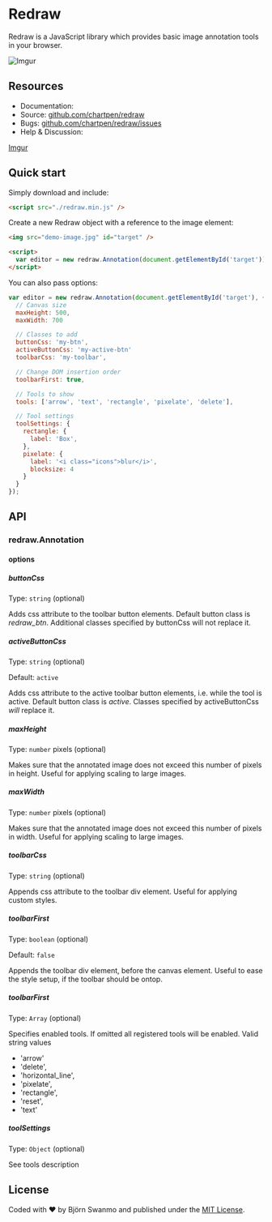 # Redraw
Redraw is a JavaScript library which provides basic image annotation tools in your browser.

![Imgur](http://i.imgur.com/2mkbrJU.png)

## Resources

- Documentation:
- Source: [github.com/chartpen/redraw](https://github.com/chartpen/redraw)
- Bugs: [github.com/chartpen/redraw/issues](https://github.com/chartpen/redraw/issues)
- Help & Discussion:

[Imgur](http://i.imgur.com/2mkbrJU.png)

## Quick start

Simply download and include:

```html
<script src="./redraw.min.js" />
```

Create a new Redraw object with a reference to the image element:

```html
<img src="demo-image.jpg" id="target" />

<script>
  var editor = new redraw.Annotation(document.getElementById('target'));
</script>
```

You can also pass options:

```javascript
var editor = new redraw.Annotation(document.getElementById('target'), {
  // Canvas size
  maxHeight: 500,
  maxWidth: 700

  // Classes to add
  buttonCss: 'my-btn',
  activeButtonCss: 'my-active-btn'
  toolbarCss: 'my-toolbar',

  // Change DOM insertion order
  toolbarFirst: true,

  // Tools to show
  tools: ['arrow', 'text', 'rectangle', 'pixelate', 'delete'],

  // Tool settings
  toolSettings: {
    rectangle: {
      label: 'Box',
    },
    pixelate: {
      label: '<i class="icons">blur</i>',
      blocksize: 4
    }
  }
});
```
## API

### redraw.Annotation
#### options
##### buttonCss

Type: `string` (optional)

Adds css attribute to the toolbar button elements.
Default button class is *redraw_btn*. Additional classes specified by buttonCss will not replace it.

##### activeButtonCss

Type: `string` (optional)

Default: `active`

Adds css attribute to the active toolbar button elements, i.e. while the tool is active.
Default button class is *active*. Classes specified by activeButtonCss *will* replace it.

##### maxHeight

Type: `number` pixels (optional)

Makes sure that the annotated image does not exceed this number of pixels in height.
Useful for applying scaling to large images.

##### maxWidth

Type: `number` pixels (optional)

Makes sure that the annotated image does not exceed this number of pixels in width.
Useful for applying scaling to large images.

##### toolbarCss

Type: `string` (optional)

Appends css attribute to the toolbar div element.
Useful for applying custom styles.

##### toolbarFirst

Type: `boolean` (optional)

Default: `false`

Appends the toolbar div element, before the canvas element.
Useful to ease the style setup, if the toolbar should be ontop.

##### toolbarFirst

Type: `Array` (optional)

Specifies enabled tools. If omitted all registered tools will be enabled.
Valid string values
* 'arrow'
* 'delete',
* 'horizontal_line',
* 'pixelate',
* 'rectangle',
* 'reset',
* 'text'

##### toolSettings

Type: `Object` (optional)

See tools description


## License

Coded with :heart: by Björn Swanmo and published under the [MIT License](http://opensource.org/licenses/MIT).
